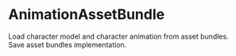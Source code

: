 # AnimationAssetBundle
Load character model and character animation from asset bundles. <br/>
Save asset bundles implementation.
